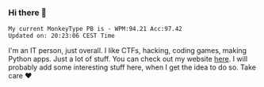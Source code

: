 ### Hi there 👋
<!-- PB START -->
```
My current MonkeyType PB is - WPM:94.21 Acc:97.42
Updated on: 20:23:06 CEST Time
```
<!-- PB END -->
I'm an IT person, just overall. I like CTFs, hacking, coding games, making Python apps. Just a lot of stuff.
You can check out my website [here](https://skill3472.github.io/).
I will probably add some interesting stuff here, when I get the idea to do so. Take care ❤️
